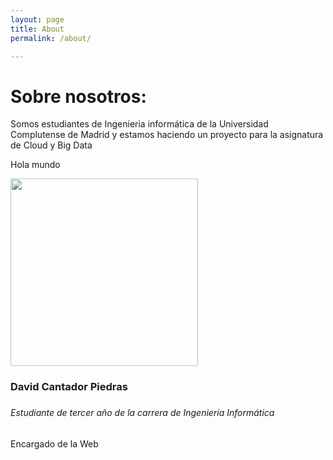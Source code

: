 ```yaml
---
layout: page
title: About
permalink: /about/

---
```

<div class="main_tittle">
<h1>Sobre nosotros:</h1>
Somos estudiantes de Ingenieria informática de la Universidad Complutense de Madrid y estamos haciendo un proyecto para la asignatura de Cloud y Big Data
</div>

<p>Hola mundo</p>
<div class="col-lg-6">
	<div class="chart_img">
		<img class="img-fluid" src="https://begomartinezmr.github.io/spotify-popularity-study-web/_img/Rehis.jpg" alt="" style="height: 300px;">
	</div>
</div>
<div class="col-lg-6">
	<div class="right_side_text">
		<h3>David Cantador Piedras<h3>
		<h6>Estudiante de tercer año de la carrera de Ingeniería Informática</h6>
        <p>Encargado de la Web</p>
    </div>
</div>